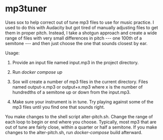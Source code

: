 # mp3tuner

Uses sox to help correct out of tune mp3 files to use for music practice. I used to do this with Audacity but got tired of manually adjusting files to get them in proper pitch. Instead, I take a shotgun approach and create a wide range of files with very small differences in pitch --- one 100th of a semitone --- and then just choose the one that sounds closest by ear.

Usage:

1. Provide an input file named input.mp3 in the project directory.

2. Run *docker compose up*

3. Sox will create a number of mp3 files in the current directory. Files named output-x.mp3 or output+x.mp3 where x is the number of hundredths of a semitone up or down from the input.mp3. 

4. Make sure your instrument is in tune. Try playing against some of the mp3 files until you find one that sounds right.

You make changes to the shell script alter-pitch.sh. Change the range of each loop to begin or end where you choose. Typically,
most mp3 that are out of tune are fairly close, within a quarter or half a semitone. If you make changes to the alter-pitch.sh, run *docker-compose* build afterward.
